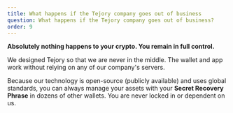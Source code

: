 ```yaml
---
title: What happens if the Tejory company goes out of business
question: What happens if the Tejory company goes out of business?
order: 9
---
```

**Absolutely nothing happens to your crypto. You remain in full control.**

We designed Tejory so that we are never in the middle. The wallet and app work without relying on any of our company's servers.

Because our technology is open-source (publicly available) and uses global standards, you can always manage your assets with your **Secret Recovery Phrase** in dozens of other wallets. You are never locked in or dependent on us.
